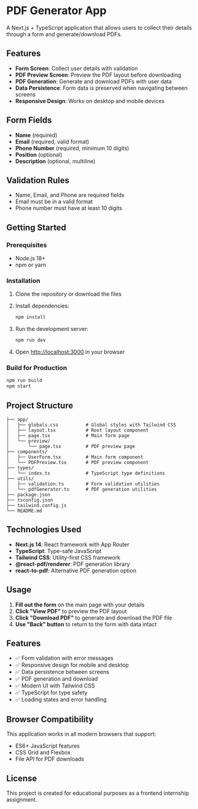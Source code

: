 # PDF Generator App

A Next.js + TypeScript application that allows users to collect their details through a form and generate/download PDFs.

## Features

- **Form Screen**: Collect user details with validation
- **PDF Preview Screen**: Preview the PDF layout before downloading
- **PDF Generation**: Generate and download PDFs with user data
- **Data Persistence**: Form data is preserved when navigating between screens
- **Responsive Design**: Works on desktop and mobile devices

## Form Fields

- **Name** (required)
- **Email** (required, valid format)
- **Phone Number** (required, minimum 10 digits)
- **Position** (optional)
- **Description** (optional, multiline)

## Validation Rules

- Name, Email, and Phone are required fields
- Email must be in a valid format
- Phone number must have at least 10 digits

## Getting Started

### Prerequisites

- Node.js 18+
- npm or yarn

### Installation

1. Clone the repository or download the files
2. Install dependencies:

   ```bash
   npm install
   ```

3. Run the development server:

   ```bash
   npm run dev
   ```

4. Open [http://localhost:3000](http://localhost:3000) in your browser

### Build for Production

```bash
npm run build
npm start
```

## Project Structure

```
├── app/
│   ├── globals.css          # Global styles with Tailwind CSS
│   ├── layout.tsx           # Root layout component
│   ├── page.tsx             # Main form page
│   └── preview/
│       └── page.tsx         # PDF preview page
├── components/
│   ├── UserForm.tsx         # Main form component
│   └── PDFPreview.tsx       # PDF preview component
├── types/
│   └── index.ts             # TypeScript type definitions
├── utils/
│   ├── validation.ts        # Form validation utilities
│   └── pdfGenerator.ts      # PDF generation utilities
├── package.json
├── tsconfig.json
├── tailwind.config.js
└── README.md
```

## Technologies Used

- **Next.js 14**: React framework with App Router
- **TypeScript**: Type-safe JavaScript
- **Tailwind CSS**: Utility-first CSS framework
- **@react-pdf/renderer**: PDF generation library
- **react-to-pdf**: Alternative PDF generation option

## Usage

1. **Fill out the form** on the main page with your details
2. **Click "View PDF"** to preview the PDF layout
3. **Click "Download PDF"** to generate and download the PDF file
4. **Use "Back" button** to return to the form with data intact

## Features

- ✅ Form validation with error messages
- ✅ Responsive design for mobile and desktop
- ✅ Data persistence between screens
- ✅ PDF generation and download
- ✅ Modern UI with Tailwind CSS
- ✅ TypeScript for type safety
- ✅ Loading states and error handling

## Browser Compatibility

This application works in all modern browsers that support:

- ES6+ JavaScript features
- CSS Grid and Flexbox
- File API for PDF downloads

## License

This project is created for educational purposes as a frontend internship assignment.
